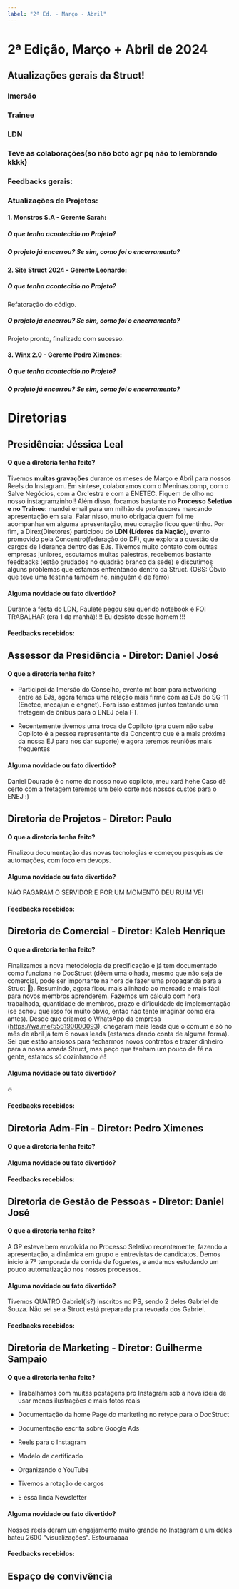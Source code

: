 ```yaml
---
label: "2ª Ed. - Março - Abril"
---
```



# 2ª Edição, Março + Abril de 2024

## Atualizações gerais da Struct!

### Imersão

### Trainee

### LDN

### Teve as colaborações(so não boto agr pq não to lembrando kkkk)

### Feedbacks gerais:


### Atualizações de Projetos:

#### 1. Monstros S.A - Gerente Sarah:

##### O que tenha acontecido no Projeto?


##### O projeto já encerrou? Se sim, como foi o encerramento?



#### 2. Site Struct 2024 - Gerente Leonardo:

##### O que tenha acontecido no Projeto?

Refatoração do código.

##### O projeto já encerrou? Se sim, como foi o encerramento?

Projeto pronto, finalizado com sucesso.

#### 3. Winx 2.0 - Gerente Pedro Ximenes:

##### O que tenha acontecido no Projeto?


##### O projeto já encerrou? Se sim, como foi o encerramento?

# Diretorias

## Presidência: Jéssica Leal

#### O que a diretoria tenha feito?

Tivemos **muitas gravações** durante os meses de Março e Abril para nossos Reels do Instagram. Em síntese, colaboramos com o Meninas.comp, com o Salve Negócios, com a Orc'estra e com a ENETEC. Fiquem de olho no nosso instagramzinho!!
Além disso, focamos bastante no **Processo Seletivo e no Trainee**: mandei email para um milhão de professores marcando apresentação em sala. Falar nisso, muito obrigada quem foi me acompanhar em alguma apresentação, meu coração ficou quentinho.
Por fim, a Direx(Diretores) participou do **LDN (Líderes da Nação)**, evento promovido pela Concentro(federação do DF), que explora a questão de cargos de liderança dentro das EJs. Tivemos muito contato com outras empresas juniores, escutamos muitas palestras, recebemos bastante feedbacks (estão grudados no quadrão branco da sede) e discutimos alguns problemas que estamos enfrentando dentro da Struct. (OBS: Óbvio que teve uma festinha também né, ninguém é de ferro)

#### Alguma novidade ou fato divertido?

Durante a festa do LDN, Paulete pegou seu querido notebook e FOI TRABALHAR (era 1 da manhã)!!!!
Eu desisto desse homem !!!

#### Feedbacks recebidos:


## Assessor da Presidência - Diretor: Daniel José

#### O que a diretoria tenha feito?

- Participei da Imersão do Conselho, evento mt bom para networking entre as EJs, agora temos uma relação mais firme com as EJs do SG-11 (Enetec, mecajun e engnet). Fora isso estamos juntos tentando uma fretagem de ônibus para o ENEJ pela FT. 

- Recentemente tivemos uma troca de Copiloto (pra quem não sabe Copiloto é a pessoa representante da Concentro que é a mais próxima da nossa EJ para nos dar suporte) e agora teremos reuniões mais frequentes

#### Alguma novidade ou fato divertido?

Daniel Dourado é o nome do nosso novo copiloto, meu xará hehe
Caso dê certo com a fretagem teremos um belo corte nos nossos custos para o ENEJ :)

## Diretoria de Projetos - Diretor: Paulo

#### O que a diretoria tenha feito?

Finalizou documentação das novas tecnologias e começou pesquisas de automações, com foco em devops.

#### Alguma novidade ou fato divertido?

NÃO PAGARAM O SERVIDOR E POR UM MOMENTO DEU RUIM VEI

#### Feedbacks recebidos:

## Diretoria de Comercial - Diretor: Kaleb Henrique

#### O que a diretoria tenha feito?

Finalizamos a nova metodologia de precificação e já tem documentado como funciona no DocStruct (dêem uma olhada, mesmo que não seja de comercial, pode ser importante na hora de fazer uma propaganda para a Struct 👀). Resumindo, agora ficou mais alinhado ao mercado e mais fácil para novos membros aprenderem. Fazemos um cálculo com hora trabalhada, quantidade de membros, prazo e dificuldade de implementação (se achou que isso foi muito óbvio, então não tente imaginar como era antes).
Desde que criamos o WhatsApp da empresa (https://wa.me/556190000093), chegaram mais leads que o comum e só no mês de abril já tem 6 novas leads (estamos dando conta de alguma forma). Sei que estão ansiosos para fecharmos novos contratos e trazer dinheiro para a nossa amada Struct, mas peço que tenham um pouco de fé na gente, estamos só cozinhando 🔥!

#### Alguma novidade ou fato divertido?

🔥

#### Feedbacks recebidos:


## Diretoria Adm-Fin - Diretor: Pedro Ximenes

#### O que a diretoria tenha feito?

#### Alguma novidade ou fato divertido?

#### Feedbacks recebidos:

## Diretoria de Gestão de Pessoas - Diretor: Daniel José

#### O que a diretoria tenha feito?

A GP esteve bem envolvida no Processo Seletivo recentemente, fazendo a apresentação, a dinâmica em grupo e entrevistas de candidatos. Demos início à 7ª temporada da corrida de foguetes, e andamos estudando um pouco automatização nos nossos processos.

#### Alguma novidade ou fato divertido?

Tivemos QUATRO Gabriel(is?) inscritos no PS, sendo 2 deles Gabriel de Souza. Não sei se a Struct está preparada pra revoada dos Gabriel.  

#### Feedbacks recebidos:

## Diretoria de Marketing - Diretor: Guilherme Sampaio

#### O que a diretoria tenha feito?

- Trabalhamos com muitas postagens pro Instagram sob a nova ideia de usar menos ilustrações e mais fotos reais

- Documentação da home Page do marketing no retype para o DocStruct

- Documentação escrita sobre Google Ads

- Reels para o Instagram 

- Modelo de certificado 

- Organizando o YouTube 

- Tivemos a rotação de cargos 

- E essa linda Newsletter 

#### Alguma novidade ou fato divertido?

Nossos reels deram um engajamento muito grande no Instagram e um deles bateu 2600 "visualizações". Estouraaaaa

#### Feedbacks recebidos:

## Espaço de convivência
